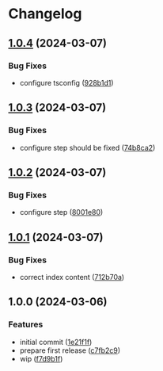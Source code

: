 # Changelog

## [1.0.4](https://github.com/StouderIO/adonis-auditing/compare/v1.0.3...v1.0.4) (2024-03-07)


### Bug Fixes

* configure tsconfig ([928b1d1](https://github.com/StouderIO/adonis-auditing/commit/928b1d1d5632a5cf8626ba7b7d9c7633e0fe3c0b))

## [1.0.3](https://github.com/StouderIO/adonis-auditing/compare/v1.0.2...v1.0.3) (2024-03-07)


### Bug Fixes

* configure step should be fixed ([74b8ca2](https://github.com/StouderIO/adonis-auditing/commit/74b8ca2bcdd36cfaa3b27291878714e7f7407187))

## [1.0.2](https://github.com/StouderIO/adonis-auditing/compare/v1.0.1...v1.0.2) (2024-03-07)


### Bug Fixes

* configure step ([8001e80](https://github.com/StouderIO/adonis-auditing/commit/8001e80c0405e7aab7a28812871445b739d9b2b3))

## [1.0.1](https://github.com/StouderIO/adonis-auditing/compare/v1.0.0...v1.0.1) (2024-03-07)


### Bug Fixes

* correct index content ([712b70a](https://github.com/StouderIO/adonis-auditing/commit/712b70a323b241076dba6d31b500df799ce1ae33))

## 1.0.0 (2024-03-06)


### Features

* initial commit ([1e21f1f](https://github.com/StouderIO/adonis-auditing/commit/1e21f1f88e0cde447dea5aa9787503f76b9bc0a5))
* prepare first release ([c7fb2c9](https://github.com/StouderIO/adonis-auditing/commit/c7fb2c903cf59b182bc106d410bd9b787c490ec8))
* wip ([f7d9b1f](https://github.com/StouderIO/adonis-auditing/commit/f7d9b1f735af730ca28b80d29c1a9c8cd97ea591))

